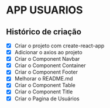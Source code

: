 # APP USUARIOS

## Histórico de criação 

- [x] Criar o projeto com create-react-app
- [x] Adicionar o axios ao projeto
- [x] Criar o Component Navbar
- [x] Criar o Component Container
- [x] Criar o Component Footer
- [x] Melhorar o README.md
- [x] Criar o Component Table
- [x] Criar o Component Title
- [x] Criar o Pagina de Usuários